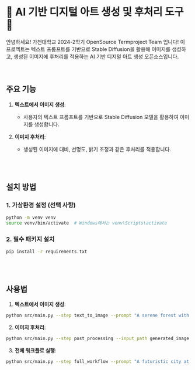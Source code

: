 # 🌟 AI 기반 디지털 아트 생성 및 후처리 도구 🌟
안녕하세요!
가천대학교 2024-2학기 OpenSource Termproject Team 입니다!
이 프로젝트는 텍스트 프롬프트를 기반으로 Stable Diffusion을 활용해 이미지를 생성하고, 생성된 이미지에 후처리를 적용하는 AI 기반 디지털 아트 생성 오픈소스입니다.    
<br/><br/>
## 주요 기능

1. **텍스트에서 이미지 생성**:
   - 사용자의 텍스트 프롬프트를 기반으로 Stable Diffusion 모델을 활용하여 이미지를 생성합니다.

2. **이미지 후처리**:
   - 생성된 이미지에 대비, 선명도, 밝기 조정과 같은 후처리를 적용합니다.


<br/><br/>

## 설치 방법

### 1. 가상환경 설정 (선택 사항)
```bash
python -m venv venv
source venv/bin/activate  # Windows에서는 venv\Scripts\activate
```

### 2. 필수 패키지 설치
```bash
pip install -r requirements.txt
```
<br/>

<br/>

## 사용법

1. **텍스트에서 이미지 생성**:
```bash
python src/main.py --step text_to_image --prompt "A serene forest with sunlight filtering through the trees" --output_path generated_image.png
```
2. **이미지 후처리**:
```bash
python src/main.py --step post_processing --input_path generated_image.png --enhance_type contrast --enhance_factor 1.5 --output_path enhanced_image.png
```
3. **전체 워크플로 실행**:
```bash
python src/main.py --step full_workflow --prompt "A futuristic city at night" --output_path final_image.png
```
